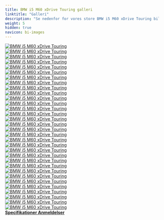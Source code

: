 ```yaml
---
title: BMW i5 M60 xDrive Touring galleri
linktitle: "Galleri"
description: "Se nedenfor for vores store BMW i5 M60 xDrive Touring billedgalleri. Klik på billederne for versioner i høj opløsning."
weight: 5
hidden: true
navicon: bi-images
---
```

<!-- markdownlint-disable MD033 -->
<div class="row" id ="my-gallery">
	<div class="pswp-grid-item col-6 col-md-4">
		<a href="https://media.evkx.net/multimedia/models/bmw/i5/i5_m60_xdrive_touring/chargeport_1.jpg"
data-pswp-src="https://media.evkx.net/multimedia/models/bmw/i5/i5_m60_xdrive_touring/chargeport_1.jpg"
data-pswp-width="3000"
data-pswp-height="2249" 
target="_blank">
			<img src="https://media.evkx.net/multimedia/models/bmw/i5/i5_m60_xdrive_touring/chargeport_1_xst.jpg" alt="BMW i5 M60 xDrive Touring" class="img-fluid " />
		</a>
	</div>
	<div class="pswp-grid-item col-6 col-md-4">
		<a href="https://media.evkx.net/multimedia/models/bmw/i5/i5_m60_xdrive_touring/charging_1.jpg"
data-pswp-src="https://media.evkx.net/multimedia/models/bmw/i5/i5_m60_xdrive_touring/charging_1.jpg"
data-pswp-width="3000"
data-pswp-height="1686" 
target="_blank">
			<img src="https://media.evkx.net/multimedia/models/bmw/i5/i5_m60_xdrive_touring/charging_1_xst.jpg" alt="BMW i5 M60 xDrive Touring" class="img-fluid " />
		</a>
	</div>
	<div class="pswp-grid-item col-6 col-md-4">
		<a href="https://media.evkx.net/multimedia/models/bmw/i5/i5_m60_xdrive_touring/exterior_1.jpg"
data-pswp-src="https://media.evkx.net/multimedia/models/bmw/i5/i5_m60_xdrive_touring/exterior_1.jpg"
data-pswp-width="3000"
data-pswp-height="1999" 
target="_blank">
			<img src="https://media.evkx.net/multimedia/models/bmw/i5/i5_m60_xdrive_touring/exterior_1_xst.jpg" alt="BMW i5 M60 xDrive Touring" class="img-fluid " />
		</a>
	</div>
	<div class="pswp-grid-item col-6 col-md-4">
		<a href="https://media.evkx.net/multimedia/models/bmw/i5/i5_m60_xdrive_touring/exterior_10.jpg"
data-pswp-src="https://media.evkx.net/multimedia/models/bmw/i5/i5_m60_xdrive_touring/exterior_10.jpg"
data-pswp-width="3000"
data-pswp-height="2001" 
target="_blank">
			<img src="https://media.evkx.net/multimedia/models/bmw/i5/i5_m60_xdrive_touring/exterior_10_xst.jpg" alt="BMW i5 M60 xDrive Touring" class="img-fluid " />
		</a>
	</div>
	<div class="pswp-grid-item col-6 col-md-4">
		<a href="https://media.evkx.net/multimedia/models/bmw/i5/i5_m60_xdrive_touring/exterior_11.jpg"
data-pswp-src="https://media.evkx.net/multimedia/models/bmw/i5/i5_m60_xdrive_touring/exterior_11.jpg"
data-pswp-width="3000"
data-pswp-height="2001" 
target="_blank">
			<img src="https://media.evkx.net/multimedia/models/bmw/i5/i5_m60_xdrive_touring/exterior_11_xst.jpg" alt="BMW i5 M60 xDrive Touring" class="img-fluid " />
		</a>
	</div>
	<div class="pswp-grid-item col-6 col-md-4">
		<a href="https://media.evkx.net/multimedia/models/bmw/i5/i5_m60_xdrive_touring/exterior_12.jpg"
data-pswp-src="https://media.evkx.net/multimedia/models/bmw/i5/i5_m60_xdrive_touring/exterior_12.jpg"
data-pswp-width="3000"
data-pswp-height="2001" 
target="_blank">
			<img src="https://media.evkx.net/multimedia/models/bmw/i5/i5_m60_xdrive_touring/exterior_12_xst.jpg" alt="BMW i5 M60 xDrive Touring" class="img-fluid " />
		</a>
	</div>
	<div class="pswp-grid-item col-6 col-md-4">
		<a href="https://media.evkx.net/multimedia/models/bmw/i5/i5_m60_xdrive_touring/exterior_13.jpg"
data-pswp-src="https://media.evkx.net/multimedia/models/bmw/i5/i5_m60_xdrive_touring/exterior_13.jpg"
data-pswp-width="3000"
data-pswp-height="2001" 
target="_blank">
			<img src="https://media.evkx.net/multimedia/models/bmw/i5/i5_m60_xdrive_touring/exterior_13_xst.jpg" alt="BMW i5 M60 xDrive Touring" class="img-fluid " />
		</a>
	</div>
	<div class="pswp-grid-item col-6 col-md-4">
		<a href="https://media.evkx.net/multimedia/models/bmw/i5/i5_m60_xdrive_touring/exterior_14.jpg"
data-pswp-src="https://media.evkx.net/multimedia/models/bmw/i5/i5_m60_xdrive_touring/exterior_14.jpg"
data-pswp-width="3000"
data-pswp-height="2001" 
target="_blank">
			<img src="https://media.evkx.net/multimedia/models/bmw/i5/i5_m60_xdrive_touring/exterior_14_xst.jpg" alt="BMW i5 M60 xDrive Touring" class="img-fluid " />
		</a>
	</div>
	<div class="pswp-grid-item col-6 col-md-4">
		<a href="https://media.evkx.net/multimedia/models/bmw/i5/i5_m60_xdrive_touring/exterior_15.jpg"
data-pswp-src="https://media.evkx.net/multimedia/models/bmw/i5/i5_m60_xdrive_touring/exterior_15.jpg"
data-pswp-width="3000"
data-pswp-height="2001" 
target="_blank">
			<img src="https://media.evkx.net/multimedia/models/bmw/i5/i5_m60_xdrive_touring/exterior_15_xst.jpg" alt="BMW i5 M60 xDrive Touring" class="img-fluid " />
		</a>
	</div>
	<div class="pswp-grid-item col-6 col-md-4">
		<a href="https://media.evkx.net/multimedia/models/bmw/i5/i5_m60_xdrive_touring/exterior_16.jpg"
data-pswp-src="https://media.evkx.net/multimedia/models/bmw/i5/i5_m60_xdrive_touring/exterior_16.jpg"
data-pswp-width="3000"
data-pswp-height="2001" 
target="_blank">
			<img src="https://media.evkx.net/multimedia/models/bmw/i5/i5_m60_xdrive_touring/exterior_16_xst.jpg" alt="BMW i5 M60 xDrive Touring" class="img-fluid " />
		</a>
	</div>
	<div class="pswp-grid-item col-6 col-md-4">
		<a href="https://media.evkx.net/multimedia/models/bmw/i5/i5_m60_xdrive_touring/exterior_17.jpg"
data-pswp-src="https://media.evkx.net/multimedia/models/bmw/i5/i5_m60_xdrive_touring/exterior_17.jpg"
data-pswp-width="3000"
data-pswp-height="2001" 
target="_blank">
			<img src="https://media.evkx.net/multimedia/models/bmw/i5/i5_m60_xdrive_touring/exterior_17_xst.jpg" alt="BMW i5 M60 xDrive Touring" class="img-fluid " />
		</a>
	</div>
	<div class="pswp-grid-item col-6 col-md-4">
		<a href="https://media.evkx.net/multimedia/models/bmw/i5/i5_m60_xdrive_touring/exterior_2.jpg"
data-pswp-src="https://media.evkx.net/multimedia/models/bmw/i5/i5_m60_xdrive_touring/exterior_2.jpg"
data-pswp-width="3000"
data-pswp-height="1999" 
target="_blank">
			<img src="https://media.evkx.net/multimedia/models/bmw/i5/i5_m60_xdrive_touring/exterior_2_xst.jpg" alt="BMW i5 M60 xDrive Touring" class="img-fluid " />
		</a>
	</div>
	<div class="pswp-grid-item col-6 col-md-4">
		<a href="https://media.evkx.net/multimedia/models/bmw/i5/i5_m60_xdrive_touring/exterior_3.jpg"
data-pswp-src="https://media.evkx.net/multimedia/models/bmw/i5/i5_m60_xdrive_touring/exterior_3.jpg"
data-pswp-width="3000"
data-pswp-height="1999" 
target="_blank">
			<img src="https://media.evkx.net/multimedia/models/bmw/i5/i5_m60_xdrive_touring/exterior_3_xst.jpg" alt="BMW i5 M60 xDrive Touring" class="img-fluid " />
		</a>
	</div>
	<div class="pswp-grid-item col-6 col-md-4">
		<a href="https://media.evkx.net/multimedia/models/bmw/i5/i5_m60_xdrive_touring/exterior_4.jpg"
data-pswp-src="https://media.evkx.net/multimedia/models/bmw/i5/i5_m60_xdrive_touring/exterior_4.jpg"
data-pswp-width="3000"
data-pswp-height="1999" 
target="_blank">
			<img src="https://media.evkx.net/multimedia/models/bmw/i5/i5_m60_xdrive_touring/exterior_4_xst.jpg" alt="BMW i5 M60 xDrive Touring" class="img-fluid " />
		</a>
	</div>
	<div class="pswp-grid-item col-6 col-md-4">
		<a href="https://media.evkx.net/multimedia/models/bmw/i5/i5_m60_xdrive_touring/exterior_5.jpg"
data-pswp-src="https://media.evkx.net/multimedia/models/bmw/i5/i5_m60_xdrive_touring/exterior_5.jpg"
data-pswp-width="3000"
data-pswp-height="1999" 
target="_blank">
			<img src="https://media.evkx.net/multimedia/models/bmw/i5/i5_m60_xdrive_touring/exterior_5_xst.jpg" alt="BMW i5 M60 xDrive Touring" class="img-fluid " />
		</a>
	</div>
	<div class="pswp-grid-item col-6 col-md-4">
		<a href="https://media.evkx.net/multimedia/models/bmw/i5/i5_m60_xdrive_touring/exterior_6.jpg"
data-pswp-src="https://media.evkx.net/multimedia/models/bmw/i5/i5_m60_xdrive_touring/exterior_6.jpg"
data-pswp-width="3000"
data-pswp-height="1999" 
target="_blank">
			<img src="https://media.evkx.net/multimedia/models/bmw/i5/i5_m60_xdrive_touring/exterior_6_xst.jpg" alt="BMW i5 M60 xDrive Touring" class="img-fluid " />
		</a>
	</div>
	<div class="pswp-grid-item col-6 col-md-4">
		<a href="https://media.evkx.net/multimedia/models/bmw/i5/i5_m60_xdrive_touring/exterior_7.jpg"
data-pswp-src="https://media.evkx.net/multimedia/models/bmw/i5/i5_m60_xdrive_touring/exterior_7.jpg"
data-pswp-width="3000"
data-pswp-height="2001" 
target="_blank">
			<img src="https://media.evkx.net/multimedia/models/bmw/i5/i5_m60_xdrive_touring/exterior_7_xst.jpg" alt="BMW i5 M60 xDrive Touring" class="img-fluid " />
		</a>
	</div>
	<div class="pswp-grid-item col-6 col-md-4">
		<a href="https://media.evkx.net/multimedia/models/bmw/i5/i5_m60_xdrive_touring/exterior_8.jpg"
data-pswp-src="https://media.evkx.net/multimedia/models/bmw/i5/i5_m60_xdrive_touring/exterior_8.jpg"
data-pswp-width="3000"
data-pswp-height="2001" 
target="_blank">
			<img src="https://media.evkx.net/multimedia/models/bmw/i5/i5_m60_xdrive_touring/exterior_8_xst.jpg" alt="BMW i5 M60 xDrive Touring" class="img-fluid " />
		</a>
	</div>
	<div class="pswp-grid-item col-6 col-md-4">
		<a href="https://media.evkx.net/multimedia/models/bmw/i5/i5_m60_xdrive_touring/exterior_9.jpg"
data-pswp-src="https://media.evkx.net/multimedia/models/bmw/i5/i5_m60_xdrive_touring/exterior_9.jpg"
data-pswp-width="3000"
data-pswp-height="2001" 
target="_blank">
			<img src="https://media.evkx.net/multimedia/models/bmw/i5/i5_m60_xdrive_touring/exterior_9_xst.jpg" alt="BMW i5 M60 xDrive Touring" class="img-fluid " />
		</a>
	</div>
	<div class="pswp-grid-item col-6 col-md-4">
		<a href="https://media.evkx.net/multimedia/models/bmw/i5/i5_m60_xdrive_touring/frontseats_1.jpg"
data-pswp-src="https://media.evkx.net/multimedia/models/bmw/i5/i5_m60_xdrive_touring/frontseats_1.jpg"
data-pswp-width="3000"
data-pswp-height="2249" 
target="_blank">
			<img src="https://media.evkx.net/multimedia/models/bmw/i5/i5_m60_xdrive_touring/frontseats_1_xst.jpg" alt="BMW i5 M60 xDrive Touring" class="img-fluid " />
		</a>
	</div>
	<div class="pswp-grid-item col-6 col-md-4">
		<a href="https://media.evkx.net/multimedia/models/bmw/i5/i5_m60_xdrive_touring/headlights_1.jpg"
data-pswp-src="https://media.evkx.net/multimedia/models/bmw/i5/i5_m60_xdrive_touring/headlights_1.jpg"
data-pswp-width="3000"
data-pswp-height="1999" 
target="_blank">
			<img src="https://media.evkx.net/multimedia/models/bmw/i5/i5_m60_xdrive_touring/headlights_1_xst.jpg" alt="BMW i5 M60 xDrive Touring" class="img-fluid " />
		</a>
	</div>
	<div class="pswp-grid-item col-6 col-md-4">
		<a href="https://media.evkx.net/multimedia/models/bmw/i5/i5_m60_xdrive_touring/interior_1.jpg"
data-pswp-src="https://media.evkx.net/multimedia/models/bmw/i5/i5_m60_xdrive_touring/interior_1.jpg"
data-pswp-width="3000"
data-pswp-height="2249" 
target="_blank">
			<img src="https://media.evkx.net/multimedia/models/bmw/i5/i5_m60_xdrive_touring/interior_1_xst.jpg" alt="BMW i5 M60 xDrive Touring" class="img-fluid " />
		</a>
	</div>
	<div class="pswp-grid-item col-6 col-md-4">
		<a href="https://media.evkx.net/multimedia/models/bmw/i5/i5_m60_xdrive_touring/interior_2.jpg"
data-pswp-src="https://media.evkx.net/multimedia/models/bmw/i5/i5_m60_xdrive_touring/interior_2.jpg"
data-pswp-width="3000"
data-pswp-height="2249" 
target="_blank">
			<img src="https://media.evkx.net/multimedia/models/bmw/i5/i5_m60_xdrive_touring/interior_2_xst.jpg" alt="BMW i5 M60 xDrive Touring" class="img-fluid " />
		</a>
	</div>
	<div class="pswp-grid-item col-6 col-md-4">
		<a href="https://media.evkx.net/multimedia/models/bmw/i5/i5_m60_xdrive_touring/main_1.jpg"
data-pswp-src="https://media.evkx.net/multimedia/models/bmw/i5/i5_m60_xdrive_touring/main_1.jpg"
data-pswp-width="3000"
data-pswp-height="2001" 
target="_blank">
			<img src="https://media.evkx.net/multimedia/models/bmw/i5/i5_m60_xdrive_touring/main_1_xst.jpg" alt="BMW i5 M60 xDrive Touring" class="img-fluid " />
		</a>
	</div>
	<div class="pswp-grid-item col-6 col-md-4">
		<a href="https://media.evkx.net/multimedia/models/bmw/i5/i5_m60_xdrive_touring/rearlights_1.jpg"
data-pswp-src="https://media.evkx.net/multimedia/models/bmw/i5/i5_m60_xdrive_touring/rearlights_1.jpg"
data-pswp-width="3000"
data-pswp-height="2000" 
target="_blank">
			<img src="https://media.evkx.net/multimedia/models/bmw/i5/i5_m60_xdrive_touring/rearlights_1_xst.jpg" alt="BMW i5 M60 xDrive Touring" class="img-fluid " />
		</a>
	</div>
	<div class="pswp-grid-item col-6 col-md-4">
		<a href="https://media.evkx.net/multimedia/models/bmw/i5/i5_m60_xdrive_touring/screens_1.jpg"
data-pswp-src="https://media.evkx.net/multimedia/models/bmw/i5/i5_m60_xdrive_touring/screens_1.jpg"
data-pswp-width="3000"
data-pswp-height="2249" 
target="_blank">
			<img src="https://media.evkx.net/multimedia/models/bmw/i5/i5_m60_xdrive_touring/screens_1_xst.jpg" alt="BMW i5 M60 xDrive Touring" class="img-fluid " />
		</a>
	</div>
	<div class="pswp-grid-item col-6 col-md-4">
		<a href="https://media.evkx.net/multimedia/models/bmw/i5/i5_m60_xdrive_touring/secondrowseats_1.jpg"
data-pswp-src="https://media.evkx.net/multimedia/models/bmw/i5/i5_m60_xdrive_touring/secondrowseats_1.jpg"
data-pswp-width="3000"
data-pswp-height="2249" 
target="_blank">
			<img src="https://media.evkx.net/multimedia/models/bmw/i5/i5_m60_xdrive_touring/secondrowseats_1_xst.jpg" alt="BMW i5 M60 xDrive Touring" class="img-fluid " />
		</a>
	</div>
	<div class="pswp-grid-item col-6 col-md-4">
		<a href="https://media.evkx.net/multimedia/models/bmw/i5/i5_m60_xdrive_touring/secondrowseats_2.jpg"
data-pswp-src="https://media.evkx.net/multimedia/models/bmw/i5/i5_m60_xdrive_touring/secondrowseats_2.jpg"
data-pswp-width="3000"
data-pswp-height="2249" 
target="_blank">
			<img src="https://media.evkx.net/multimedia/models/bmw/i5/i5_m60_xdrive_touring/secondrowseats_2_xst.jpg" alt="BMW i5 M60 xDrive Touring" class="img-fluid " />
		</a>
	</div>
	<div class="pswp-grid-item col-6 col-md-4">
		<a href="https://media.evkx.net/multimedia/models/bmw/i5/i5_m60_xdrive_touring/trunk_1.jpg"
data-pswp-src="https://media.evkx.net/multimedia/models/bmw/i5/i5_m60_xdrive_touring/trunk_1.jpg"
data-pswp-width="3000"
data-pswp-height="2250" 
target="_blank">
			<img src="https://media.evkx.net/multimedia/models/bmw/i5/i5_m60_xdrive_touring/trunk_1_xst.jpg" alt="BMW i5 M60 xDrive Touring" class="img-fluid " />
		</a>
	</div>
	<div class="pswp-grid-item col-6 col-md-4">
		<a href="https://media.evkx.net/multimedia/models/bmw/i5/i5_m60_xdrive_touring/trunk_2.jpg"
data-pswp-src="https://media.evkx.net/multimedia/models/bmw/i5/i5_m60_xdrive_touring/trunk_2.jpg"
data-pswp-width="3000"
data-pswp-height="1999" 
target="_blank">
			<img src="https://media.evkx.net/multimedia/models/bmw/i5/i5_m60_xdrive_touring/trunk_2_xst.jpg" alt="BMW i5 M60 xDrive Touring" class="img-fluid " />
		</a>
	</div>
	<div class="pswp-grid-item col-6 col-md-4">
		<a href="https://media.evkx.net/multimedia/models/bmw/i5/i5_m60_xdrive_touring/trunk_3.jpg"
data-pswp-src="https://media.evkx.net/multimedia/models/bmw/i5/i5_m60_xdrive_touring/trunk_3.jpg"
data-pswp-width="3000"
data-pswp-height="1999" 
target="_blank">
			<img src="https://media.evkx.net/multimedia/models/bmw/i5/i5_m60_xdrive_touring/trunk_3_xst.jpg" alt="BMW i5 M60 xDrive Touring" class="img-fluid " />
		</a>
	</div>
	<div class="pswp-grid-item col-6 col-md-4">
		<a href="https://media.evkx.net/multimedia/models/bmw/i5/i5_m60_xdrive_touring/trunk_4.jpg"
data-pswp-src="https://media.evkx.net/multimedia/models/bmw/i5/i5_m60_xdrive_touring/trunk_4.jpg"
data-pswp-width="3000"
data-pswp-height="2249" 
target="_blank">
			<img src="https://media.evkx.net/multimedia/models/bmw/i5/i5_m60_xdrive_touring/trunk_4_xst.jpg" alt="BMW i5 M60 xDrive Touring" class="img-fluid " />
		</a>
	</div>
</div>
<script type="module">
  import PhotoSwipeLightbox from '/js/photoswipe-lightbox.esm.js';
    const lightbox = new PhotoSwipeLightbox({
       gallery: '#my-gallery',
        children: 'a',
        pswpModule: () => import('/js/photoswipe.esm.js')
    });
lightbox.init();
</script>
<div class="mt-3 mb-3">
<a href="../specifications/" class="text-decoration-none text-black">
<strong><i class="bi-arrow-left"></i> Specifikationer </strong>
</a>
<a href="../reviews/" class="text-decoration-none text-black float-end">
<strong>Anmeldelser <i class="bi-arrow-right"></i></strong>
</a>
</div>

